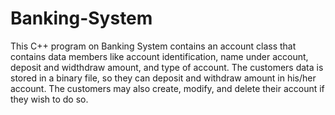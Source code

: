 # Banking-System

This C++ program on Banking System contains an account class that contains data 
members like account identification, name under account, deposit and widthdraw
amount, and type of account. The customers data is stored in a binary file, so
they can deposit and withdraw amount in his/her account. The customers may also
create, modify, and delete their account if they wish to do so.
